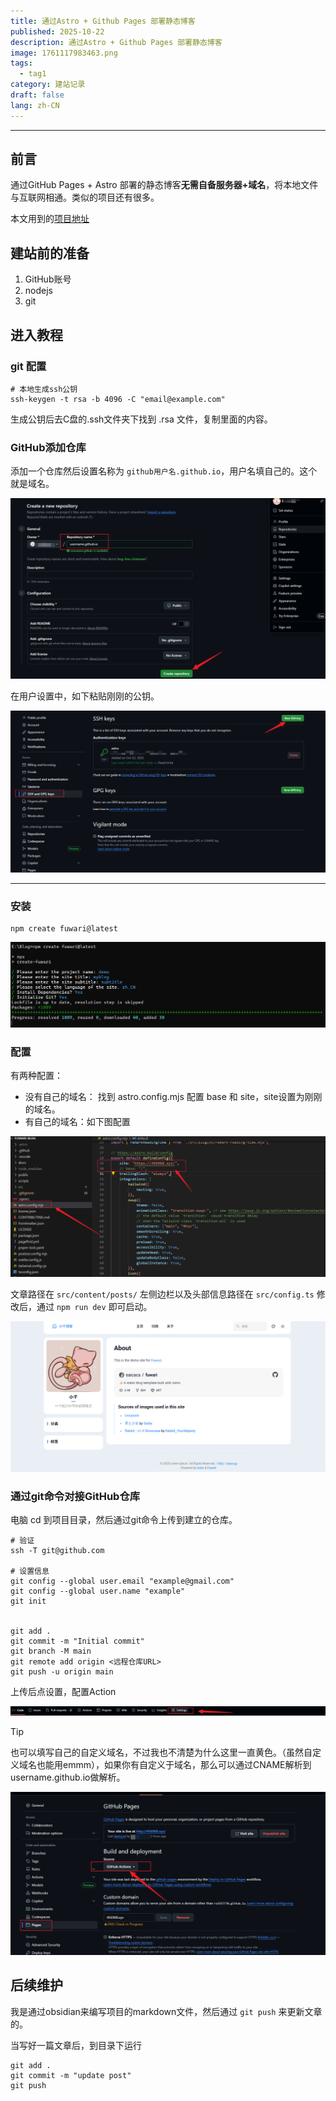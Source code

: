 ```yaml
---
title: 通过Astro + Github Pages 部署静态博客
published: 2025-10-22
description: 通过Astro + Github Pages 部署静态博客
image: 1761117983463.png
tags:
  - tag1
category: 建站记录
draft: false
lang: zh-CN
---
```


---

## 前言

通过GitHub Pages + Astro 部署的静态博客**无需自备服务器+域名**，将本地文件与互联网相通。类似的项目还有很多。

本文用到的[项目地址](https://github.com/saicaca/fuwari)
## 建站前的准备

1. GitHub账号
2. nodejs
3. git

## 进入教程

### git 配置

```shell
# 本地生成ssh公钥
ssh-keygen -t rsa -b 4096 -C "email@example.com"
```

生成公钥后去C盘的.ssh文件夹下找到 .rsa 文件，复制里面的内容。

### GitHub添加仓库

添加一个仓库然后设置名称为 `github用户名.github.io`，用户名填自己的。这个就是域名。

![](1761122556681.png)

在用户设置中，如下粘贴刚刚的公钥。

![](1761123664865.png)

---

### 安装

```shell
npm create fuwari@latest
```

![](1761121576008.png)

### 配置

有两种配置：

- 没有自己的域名：
  找到 astro.config.mjs 配置 base 和 site，site设置为刚刚的域名。
- 有自己的域名：如下图配置

![|520x233](1761122361493.png)

文章路径在 `src/content/posts/` 
左侧边栏以及头部信息路径在 `src/config.ts`
修改后，通过 `npm run dev` 即可启动。

![](1761117983463.png)


### 通过git命令对接GitHub仓库

电脑 cd 到项目目录，然后通过git命令上传到建立的仓库。

```shell
# 验证
ssh -T git@github.com

# 设置信息
git config --global user.email "example@gmail.com"
git config --global user.name "example"
git init


git add .
git commit -m "Initial commit"
git branch -M main
git remote add origin <远程仓库URL>
git push -u origin main
```

上传后点设置，配置Action

![](1761123932490.png)

> [!TIP]
> 也可以填写自己的自定义域名，不过我也不清楚为什么这里一直黄色。（虽然自定义域名也能用emmm），如果你有自定义于域名，那么可以通过CNAME解析到username.github.io做解析。

![](1761124033354.png)

## 后续维护

我是通过obsidian来编写项目的markdown文件，然后通过 `git push` 来更新文章的。

当写好一篇文章后，到目录下运行

```shell
git add .
git commit -m "update post"
git push
```
